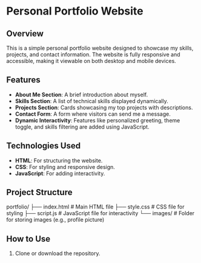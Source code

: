 # Personal Portfolio Website

## Overview
This is a simple personal portfolio website designed to showcase my skills, projects, and contact information. The website is fully responsive and accessible, making it viewable on both desktop and mobile devices.

## Features
- **About Me Section**: A brief introduction about myself.
- **Skills Section**: A list of technical skills displayed dynamically.
- **Projects Section**: Cards showcasing my top projects with descriptions.
- **Contact Form**: A form where visitors can send me a message.
- **Dynamic Interactivity**: Features like personalized greeting, theme toggle, and skills filtering are added using JavaScript.

## Technologies Used
- **HTML**: For structuring the website.
- **CSS**: For styling and responsive design.
- **JavaScript**: For adding interactivity.

## Project Structure
portfolio/ ├── index.html # Main HTML file ├── style.css # CSS file for styling ├── script.js # JavaScript file for interactivity └── images/ # Folder for storing images (e.g., profile picture)


## How to Use
1. Clone or download the repository.
